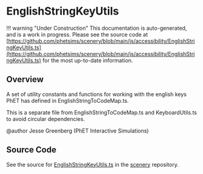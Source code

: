 # EnglishStringKeyUtils

!!! warning "Under Construction"
    This documentation is auto-generated, and is a work in progress. Please see the source code at
    [https://github.com/phetsims/scenery/blob/main/js/accessibility/EnglishStringKeyUtils.ts](https://github.com/phetsims/scenery/blob/main/js/accessibility/EnglishStringKeyUtils.ts) for the most up-to-date information.

## Overview

A set of utility constants and functions for working with the english keys PhET has defined in
EnglishStringToCodeMap.ts.

This is a separate file from EnglishStringToCodeMap.ts and KeyboardUtils.ts to avoid circular dependencies.

@author Jesse Greenberg (PhET Interactive Simulations)



## Source Code

See the source for [EnglishStringKeyUtils.ts](https://github.com/phetsims/scenery/blob/main/js/accessibility/EnglishStringKeyUtils.ts) in the [scenery](https://github.com/phetsims/scenery) repository.
